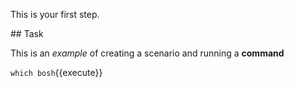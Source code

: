This is your first step.

## Task

This is an _example_ of creating a scenario and running a **command**

`which bosh`{{execute}}
